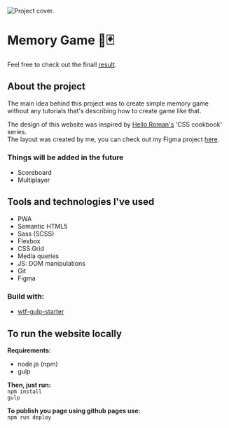 ![Project cover.](https://mateuszkornecki.github.io/memo/assets/img/cover.png "Project cover")

# Memory Game 🎴️🃏️
Feel free to check out the finall [result](https://mateuszkornecki.github.io/memo).

## About the project 
The main idea behind this project was to create simple memory game without any tutorials that's describing how to create game like that.

The design of this website was inspired by [Hello Roman's](https://www.youtube.com/channel/UCq8XmOMtrUCb8FcFHQEd8_g/videos) 'CSS cookbook' series. <br>
The layout was created by me, you can check out my Figma project [here](https://www.figma.com/file/CbZNbcfRPRzG6hyYCM24Np/memo?node-id=0%3A686). 

### Things will be added in the future
- Scoreboard
- Multiplayer

## Tools and technologies I've used 
- PWA
- Semantic HTML5
- Sass (SCSS)
- Flexbox
- CSS Grid
- Media queries
- JS: DOM manipulations
- Git
- Figma

### Build with: 
- [wtf-gulp-starter](https://github.com/maciejkorsan/wtf-gulp-starter)

## To run the website locally

 **Requirements:**
 - node.js (npm)
 - gulp <br>
 
 **Then, just run:** <br>
`npm install`<br>
`gulp`

**To publish you page using github pages use:**<br>
`npm run deploy`<br>

